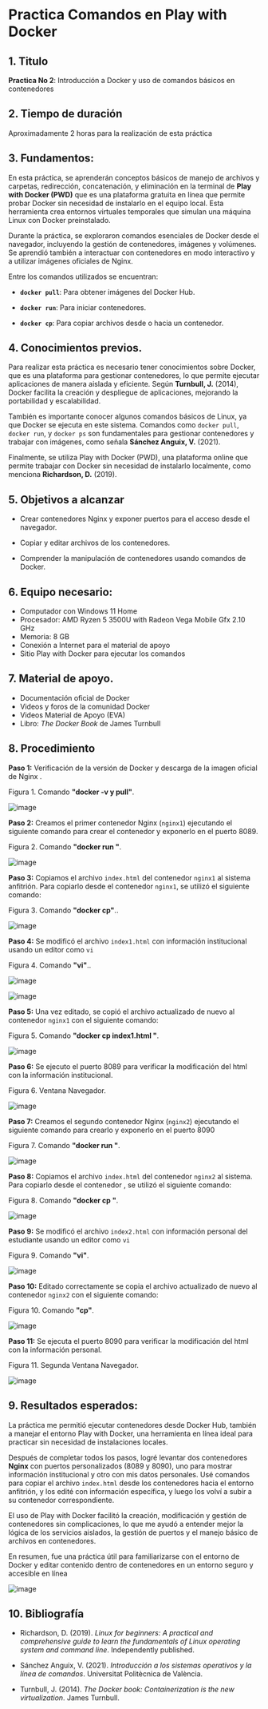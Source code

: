 # Practica Comandos en Play with Docker
## 1. Titulo
**Practica No 2**: Introducción a Docker y uso de comandos básicos en contenedores
## 2. Tiempo de duración
Aproximadamente 2 horas para la realización de esta práctica
## 3. Fundamentos:

En esta práctica, se aprenderán conceptos básicos de manejo de archivos y carpetas, redirección, concatenación, y eliminación en la terminal de **Play with Docker (PWD)**  que es una plataforma gratuita en línea que permite probar Docker sin necesidad de instalarlo en el equipo local. Esta herramienta crea entornos virtuales temporales que simulan una máquina Linux con Docker preinstalado.

Durante la práctica, se exploraron comandos esenciales de Docker desde el navegador, incluyendo la gestión de contenedores, imágenes y volúmenes. Se aprendió también a interactuar con contenedores en modo interactivo y a utilizar imágenes oficiales de Nginx.

Entre los comandos utilizados se encuentran:

- **`docker pull`**: Para obtener imágenes del Docker Hub.
    
- **`docker run`**: Para iniciar contenedores.
    
- **`docker cp`**: Para copiar archivos desde o hacia un contenedor.

## 4. Conocimientos previos.
   
Para realizar esta práctica es necesario tener conocimientos sobre Docker, que es una plataforma para gestionar contenedores, lo que permite ejecutar aplicaciones de manera aislada y eficiente. Según **Turnbull, J.** (2014), Docker facilita la creación y despliegue de aplicaciones, mejorando la portabilidad y escalabilidad.

También es importante conocer algunos comandos básicos de Linux, ya que Docker se ejecuta en este sistema. Comandos como `docker pull`, `docker run`, y `docker ps` son fundamentales para gestionar contenedores y trabajar con imágenes, como señala **Sánchez Anguix, V.** (2021).

Finalmente, se utiliza Play with Docker (PWD), una plataforma online que permite trabajar con Docker sin necesidad de instalarlo localmente, como menciona **Richardson, D.** (2019).

## 5. Objetivos a alcanzar
   
- Crear contenedores Nginx y exponer puertos para el acceso desde el navegador.
    
- Copiar y editar archivos de los contenedores.
    
- Comprender la manipulación de contenedores usando comandos de Docker.
  
## 6. Equipo necesario:
  
- Computador con Windows 11 Home
- Procesador: AMD Ryzen 5 3500U with Radeon Vega Mobile Gfx 2.10 GHz
- Memoria: 8 GB
- Conexión a Internet para el material de apoyo
- Sitio Play with Docker para ejecutar los comandos

## 7. Material de apoyo.
   
- Documentación oficial de Docker
- Videos y foros de la comunidad Docker
- Videos Material de Apoyo (EVA)
- Libro: _The Docker Book_ de James Turnbull
  
## 8. Procedimiento

**Paso 1:** Verificación de la versión de Docker y descarga de la imagen oficial de Nginx .

Figura 1. Comando **"docker  -v y pull"**.

![image](https://github.com/user-attachments/assets/cbaa329e-3665-4ca1-8d11-2d5f1e4c1a35)


**Paso 2:** Creamos el primer contenedor Nginx (`nginx1`) ejecutando el siguiente comando para crear el contenedor y exponerlo en el puerto 8089.

Figura 2. Comando **"docker run "**.

![image](https://github.com/user-attachments/assets/ad1afc1a-4443-4ab8-bae4-7419a215dc42)



**Paso 3:** Copiamos el archivo `index.html` del contenedor `nginx1` al sistema anfitrión. Para copiarlo desde el contenedor `nginx1`, se utilizó el siguiente comando:

Figura 3. Comando **"docker cp"**..

![image](https://github.com/user-attachments/assets/e824c29f-fd7b-441b-bef1-779295412639)


**Paso 4:** Se modificó el archivo `index1.html` con información institucional usando un editor como `vi`

Figura 4. Comando **"vi"**..

![image](https://github.com/user-attachments/assets/d856e3a7-2955-42c5-afc7-c59e3955f68b)

![image](https://github.com/user-attachments/assets/1b5c801e-c0c0-4c0d-af5b-52be364004f2)


**Paso 5:** Una vez editado, se copió el archivo actualizado de nuevo al contenedor `nginx1` con el siguiente comando:

Figura 5. Comando **"docker cp index1.html "**.

![image](https://github.com/user-attachments/assets/969755dd-5eb9-4be5-b4f1-c1a80d3b3e2a)


**Paso 6:** Se ejecuto el puerto 8089 para verificar la modificación del html con la información institucional.

Figura 6. Ventana Navegador.

![image](https://github.com/user-attachments/assets/ea12e81f-b599-4483-8f4f-7d13b5acc569)


**Paso 7:** Creamos el segundo contenedor Nginx (`nginx2`) ejecutando el siguiente comando para crearlo y exponerlo en el puerto 8090

Figura 7. Comando **"docker run "**.

![image](https://github.com/user-attachments/assets/00adfed3-59b8-425c-8c44-4411b956d8e9)


**Paso 8:** Copiamos el archivo `index.html` del contenedor `nginx2` al sistema. Para copiarlo desde el contenedor , se utilizó el siguiente comando:

Figura 8. Comando **"docker cp "**.

![image](https://github.com/user-attachments/assets/8a8c423e-a7ba-4127-8360-13b910ad6038)



**Paso 9:** Se modificó el archivo `index2.html` con información personal del estudiante usando un editor como `vi`

Figura 9. Comando **"vi"**.

![image](https://github.com/user-attachments/assets/8a8c423e-a7ba-4127-8360-13b910ad6038)


**Paso 10:** Editado correctamente se copia el archivo actualizado de nuevo al contenedor `nginx2` con el siguiente comando:

Figura 10. Comando **"cp"**.

![image](https://github.com/user-attachments/assets/b5851317-f5cf-4275-ac04-54c2775dc541)


**Paso 11:** Se ejecuta el puerto 8090 para verificar la modificación del html con la información personal.

Figura 11.  Segunda Ventana Navegador.

![image](https://github.com/user-attachments/assets/fd5bdad1-c2c3-48d6-8e8e-c5ebb61ad01a)


## 9. Resultados esperados:
    
La práctica me permitió ejecutar contenedores desde Docker Hub, también  a manejar el entorno Play with Docker, una herramienta en línea ideal para practicar sin necesidad de instalaciones locales.

Después de completar todos los pasos, logré levantar dos contenedores **Nginx** con puertos personalizados (8089 y 8090), uno para mostrar información institucional y otro con mis datos personales. Usé comandos para copiar el archivo `index.html` desde los contenedores hacia el entorno anfitrión, y los edité con información específica, y luego los volví a subir a su contenedor correspondiente.

El uso de Play with Docker facilitó la creación, modificación y gestión de contenedores sin complicaciones, lo que me ayudó a entender mejor la lógica de los servicios aislados, la gestión de puertos y el manejo básico de archivos en contenedores.

En resumen, fue una práctica útil para familiarizarse con el entorno de Docker y editar contenido dentro de contenedores en un entorno seguro y accesible en línea

![image](https://github.com/user-attachments/assets/a62e504c-5e1f-44e2-be65-f48c3d0d4fa0)


## 10. Bibliografía

- Richardson, D. (2019). _Linux for beginners: A practical and comprehensive guide to learn the fundamentals of Linux operating system and command line_. Independently published.
    
- Sánchez Anguix, V. (2021). _Introducción a los sistemas operativos y la línea de comandos_. Universitat Politècnica de València.
    
- Turnbull, J. (2014). _The Docker book: Containerization is the new virtualization_. James Turnbull.
